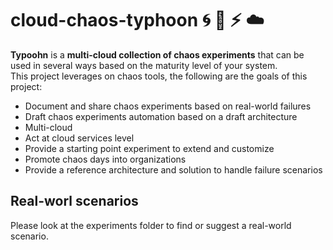 # cloud-chaos-typhoon :cyclone: :ocean: :zap: :cloud:

**Typoohn** is a **multi-cloud collection of chaos experiments** that can be used in several ways based on the maturity level of your system.  
This project leverages on chaos tools, the following are the goals of this project:

- Document and share chaos experiments based on real-world failures
- Draft chaos experiments automation based on  a draft architecture
- Multi-cloud
- Act at cloud services level
- Provide a starting point experiment to extend and customize
- Promote chaos days into organizations
- Provide a reference architecture and solution to handle failure scenarios

## Real-worl scenarios

Please look at the experiments folder to find or suggest a real-world scenario.
